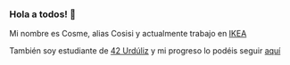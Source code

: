 ### Hola a todos! 👋

Mi nombre es Cosme, alias Cosisi y actualmente trabajo en [IKEA](https://www.ikea.es/)

También soy estudiante de [42 Urdúliz](https://www.42urduliz.com/) y mi progreso lo podéis seguir [aquí](https://profile.intra.42.fr/)

